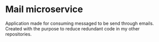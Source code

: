 # Mail microservice

Application made for consuming messaged to be send through emails. 
Created with the purpose to reduce redundant code in my other repositories.
